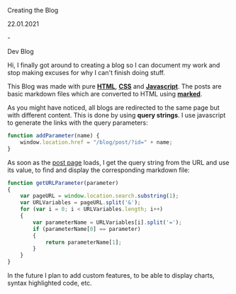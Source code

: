 <p class="blog-title">Creating the Blog</p>

<div class="blog-item-type-date">
    <p class="blog-item-date">22.01.2021</p>
    <p class="blog-item-hyphen">-</p>
    <p class="blog-item-type dev-blog">Dev Blog</p>
</div>

Hi, I finally got around to creating a blog so I can document my work and stop making excuses for why I can't finish doing stuff.

This Blog was made with pure [**HTML**](https://github.com/SleazeStiKs/SleazeStiKs.github.io), [**CSS**](https://github.com/SleazeStiKs/SleazeStiKs.github.io) and [**Javascript**](https://github.com/SleazeStiKs/SleazeStiKs.github.io). The posts are basic markdown files which are converted to HTML using [**marked**](https://marked.js.org/).

As you might have noticed, all blogs are redirected to the same page but with different content. This is done by using  **query strings**. I use javascript to generate the links with the query parameters:

```javascript
function addParameter(name) {
    window.location.href = "/blog/post/?id=" + name;
}
```

As soon as the [post page](https://github.com/SleazeStiKs/SleazeStiKs.github.io/blob/main/blog/post/index.html) loads, I get the query string from the URL and use its value, to find and display the corresponding markdown file:

```javascript
function getURLParameter(parameter)
{
    var pageURL = window.location.search.substring(1);
    var URLVariables = pageURL.split('&');
    for (var i = 0; i < URLVariables.length; i++) 
    {
        var parameterName = URLVariables[i].split('=');
        if (parameterName[0] == parameter) 
        {
            return parameterName[1];
        }
    }
}
```

In the future I plan to add custom features, to be able to display charts, syntax highlighted code, etc.
